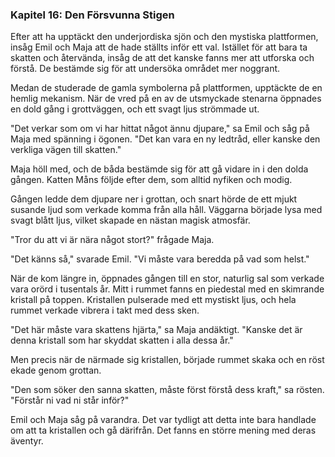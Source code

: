 ### **Kapitel 16: Den Försvunna Stigen**

Efter att ha upptäckt den underjordiska sjön och den mystiska plattformen, insåg Emil och Maja att de hade ställts inför ett val. Istället för att bara ta skatten och återvända, insåg de att det kanske fanns mer att utforska och förstå. De bestämde sig för att undersöka området mer noggrant.

Medan de studerade de gamla symbolerna på plattformen, upptäckte de en hemlig mekanism. När de vred på en av de utsmyckade stenarna öppnades en dold gång i grottväggen, och ett svagt ljus strömmade ut.

"Det verkar som om vi har hittat något ännu djupare," sa Emil och såg på Maja med spänning i ögonen. "Det kan vara en ny ledtråd, eller kanske den verkliga vägen till skatten."

Maja höll med, och de båda bestämde sig för att gå vidare in i den dolda gången. Katten Måns följde efter dem, som alltid nyfiken och modig.

Gången ledde dem djupare ner i grottan, och snart hörde de ett mjukt susande ljud som verkade komma från alla håll. Väggarna började lysa med svagt blått ljus, vilket skapade en nästan magisk atmosfär.

"Tror du att vi är nära något stort?" frågade Maja.

"Det känns så," svarade Emil. "Vi måste vara beredda på vad som helst."

När de kom längre in, öppnades gången till en stor, naturlig sal som verkade vara orörd i tusentals år. Mitt i rummet fanns en piedestal med en skimrande kristall på toppen. Kristallen pulserade med ett mystiskt ljus, och hela rummet verkade vibrera i takt med dess sken.

"Det här måste vara skattens hjärta," sa Maja andäktigt. "Kanske det är denna kristall som har skyddat skatten i alla dessa år."

Men precis när de närmade sig kristallen, började rummet skaka och en röst ekade genom grottan.

"Den som söker den sanna skatten, måste först förstå dess kraft," sa rösten. "Förstår ni vad ni står inför?"

Emil och Maja såg på varandra. Det var tydligt att detta inte bara handlade om att ta kristallen och gå därifrån. Det fanns en större mening med deras äventyr.
